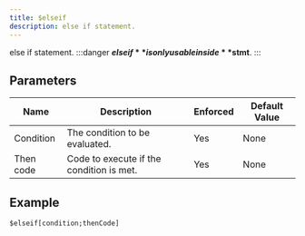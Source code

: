 ```yaml
---
title: $elseif
description: else if statement.
---
```


else if statement.
:::danger
**$elseif** is only usable inside **$stmt**.
:::
## Parameters
|   Name    |               Description                | Enforced | Default Value |
|-----------|------------------------------------------|----------|---------------|
| Condition | The condition to be evaluated.           | Yes      | None          |
| Then code | Code to execute if the condition is met. | Yes      | None          |
## Example
```
$elseif[condition;thenCode]
```